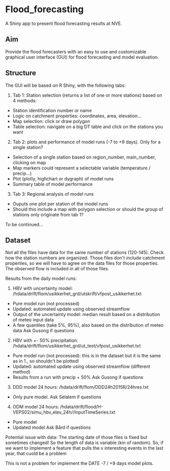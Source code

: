 # Flood_forecasting
A Shiny app to present flood forecasting results at NVE.

## Aim
Provide the flood forecasters with an easy to use and customizable graphical user interface (GUI) for flood forecasting and model evaluation.

## Structure
The GUI will be based on R Shiny, with the following tabs:

1. Tab 1: Station selection (returns a list of one or more stations) based on 4 methods:
  * Station identification number or name
  * Logic on catchment properties: coordinates, area, elevation...
  * Map selection: click or draw polygon
  * Table selection: navigate on a big DT table and click on the stations you want

2. Tab 2: plots and performance of model runs (-7 to +9 days). Only for a single station?
  * Selection of a single station based on region_number, main_number, clicking on map
  * Map markers could represent a selectable variable (temperature / precip...)
  * Plot (plotly, highchart or dygraph) of model runs
  * Summary table of model performance

3. Tab 3: Regional analysis of model runs
  * Ouputs one plot per station of the model runs
  * Should this include a map with polygon selection or should the group of stations only originate from tab 1?

To be continued...

## Dataset

Not all the files have data for the same number of stations (120-145). Check how the station numbers are organized.
Those files don't include catchment properties, so we will have to agree on the data files for those properties.
The observed flow is included in all of those files.

Results from the daily model runs:
1. HBV with uncertainty model: /hdata/drift/flom/usikkerhet_grd/utskrift/vfpost_usikkerhet.txt 
 * Pure model run (not processed)
 * Updated: automated update using observed streamflow
 * Output of the uncertainty model: median result based on a distribution of meteo input data
 * A few quantiles (take 5%, 95%), also based on the distribution of meteo data
Ask Gusong if questions

2. HBV with +- 50% precipitation: /hdata/drift/flom/usikkerhet_grd/ut_test/vfpost_usikkerhet.txt
 * Pure model run (not processed): this is in the dataset but it is the same as in 1., so shouldn't be plotted!
 * Updated: automated update using observed streamflow (different method)
 * Results from a run with precip + 50%
Ask Gusong if questions

3. DDD model 24 hours: /hdata/drift/flom/DDD24h2015R/24hres.txt
 * Only pure model.
Ask Selalem if questions

4. ODM model 24 hours: /hdata/drift/flood/H-VEPS02/simu_hbv_elev_24h/<catchment>/InputTimeSeries.txt
 * Pure model
 * Updated model
Ask Bård if questions 



Potential issue with data:
The starting date of those files is fixed but sometimes changed!
So the length of data is variable (kin of random).
So, if we want to implement a feature that pulls the x interesting events in the last year, that cuold be a problem

This is not a problem for implement the DATE -7 / +9 days model plots.



